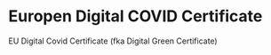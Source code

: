 # Europen Digital COVID Certificate
EU Digital Covid  Certificate (fka Digital Green Certificate)

 
